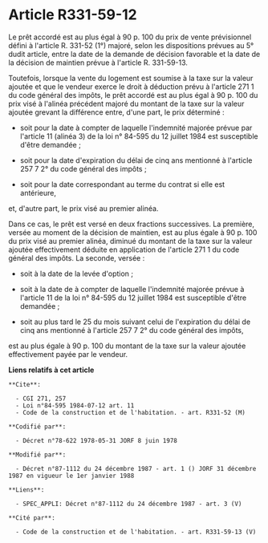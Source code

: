 # Article R331-59-12

Le prêt accordé est au plus égal à 90 p. 100 du prix de vente prévisionnel défini à l'article R. 331-52 (1°) majoré, selon
les dispositions prévues au 5° dudit article, entre la date de la demande de décision favorable et la date de la décision de
maintien prévue à l'article R. 331-59-13.

Toutefois, lorsque la vente du logement est soumise à la taxe sur la valeur ajoutée et que le vendeur exerce le droit à
déduction prévu à l'article 271 1 du code général des impôts, le prêt accordé est au plus égal à 90 p. 100 du prix visé à
l'alinéa précédent majoré du montant de la taxe sur la valeur ajoutée grevant la différence entre, d'une part, le prix
déterminé :

- soit pour la date à compter de laquelle l'indemnité majorée prévue par l'article 11 (alinéa 3) de la loi n° 84-595 du 12
juillet 1984 est susceptible d'être demandée ;

- soit pour la date d'expiration du délai de cinq ans mentionné à l'article 257 7 2° du code général des impôts ;

- soit pour la date correspondant au terme du contrat si elle est antérieure,

et, d'autre part, le prix visé au premier alinéa.

Dans ce cas, le prêt est versé en deux fractions successives. La première, versée au moment de la décision de maintien, est
au plus égale à 90 p. 100 du prix visé au premier alinéa, diminué du montant de la taxe sur la valeur ajoutée effectivement
déduite en application de l'article 271 1 du code général des impôts. La seconde, versée :

- soit à la date de la levée d'option ;

- soit à la date de à compter de laquelle l'indemnité majorée prévue à l'article 11 de la loi n° 84-595 du 12 juillet 1984
est susceptible d'être demandée ;

- soit au plus tard le 25 du mois suivant celui de l'expiration du délai de cinq ans mentionné à l'article 257 7 2° du code
général des impôts,

est au plus égale à 90 p. 100 du montant de la taxe sur la valeur ajoutée effectivement payée par le vendeur.

**Liens relatifs à cet article**

	**Cite**:

	  - CGI 271, 257
	  - Loi n°84-595 1984-07-12 art. 11
	  - Code de la construction et de l'habitation. - art. R331-52 (M)

	**Codifié par**:

	  - Décret n°78-622 1978-05-31 JORF 8 juin 1978

	**Modifié par**:

	  - Décret n°87-1112 du 24 décembre 1987 - art. 1 () JORF 31 décembre 1987 en vigueur le 1er janvier 1988

	**Liens**:

	  - SPEC_APPLI: Décret n°87-1112 du 24 décembre 1987 - art. 3 (V)

	**Cité par**:

	  - Code de la construction et de l'habitation. - art. R331-59-13 (V)
